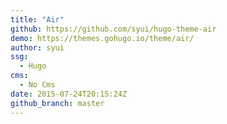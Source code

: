 ```yaml
---
title: "Air"
github: https://github.com/syui/hugo-theme-air
demo: https://themes.gohugo.io/theme/air/
author: syui
ssg:
  - Hugo
cms:
  - No Cms
date: 2015-07-24T20:15:24Z
github_branch: master
---
```

